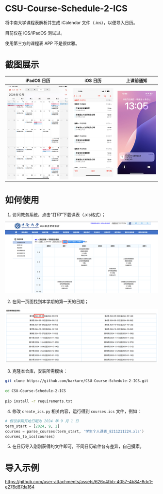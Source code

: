 # CSU-Course-Schedule-2-ICS
将中南大学课程表解析并生成 iCalendar 文件（.ics），以便导入日历。

目前仅在 iOS/iPadOS 测试过。

使用第三方的课程表 APP 不是很优雅。
# 截图展示

|iPadOS 日历|iOS 日历|上课前通知|
|:---:|:---:|:---:|
|![](./captures/3.jpg)|![](./captures/4.jpg)|![](./captures/5.jpg)|


# 如何使用
1. 访问教务系统，点击“打印”下载课表（.xls格式）；

![](./captures/1.png)

2. 在同一页面找到本学期的第一天的日期；

![](./captures/2.png)

3. 克隆本仓库，安装所需模块：

```bash
git clone https://github.com/barkure/CSU-Course-Schedule-2-ICS.git

cd CSU-Course-Schedule-2-ICS

pip install -r requirements.txt
```

4. 修改 `create_ics.py` 相关内容，运行得到 `courses.ics` 文件，例如：

```python
# 假设学期开始日期为 2024 年 9 月 1 日
term_start = [2024, 9, 1]
courses = parse_courses(term_start, '学生个人课表_8211211224.xls')
courses_to_ics(courses)
```

5. 在日历导入刚刚获得的文件即可，不同日历软件各有差异，自己摸索。

# 导入示例

https://github.com/user-attachments/assets/626c4fbb-4057-4b84-8dc1-e276d87da164
